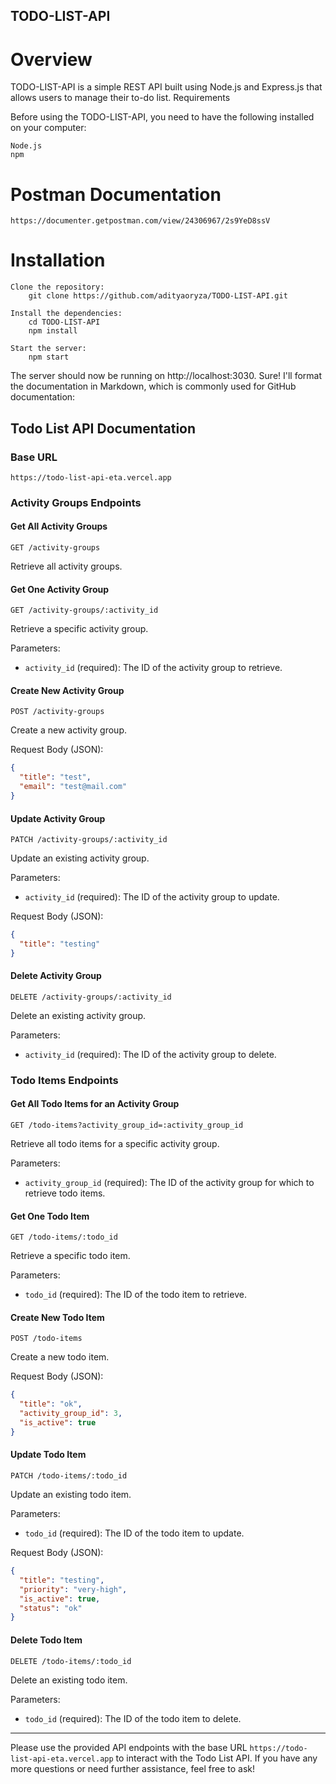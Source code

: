 ## TODO-LIST-API

# Overview

TODO-LIST-API is a simple REST API built using Node.js and Express.js that allows users to manage their to-do list.
Requirements

Before using the TODO-LIST-API, you need to have the following installed on your computer:

    Node.js
    npm
# Postman Documentation
    https://documenter.getpostman.com/view/24306967/2s9YeD8ssV
# Installation

    Clone the repository:
        git clone https://github.com/adityaoryza/TODO-LIST-API.git

    Install the dependencies:
        cd TODO-LIST-API
        npm install

    Start the server:
        npm start

The server should now be running on http://localhost:3030.
Sure! I'll format the documentation in Markdown, which is commonly used for GitHub documentation:

## Todo List API Documentation

### Base URL

```
https://todo-list-api-eta.vercel.app
```

### Activity Groups Endpoints

#### Get All Activity Groups

```
GET /activity-groups
```

Retrieve all activity groups.

#### Get One Activity Group

```
GET /activity-groups/:activity_id
```

Retrieve a specific activity group.

Parameters:

- `activity_id` (required): The ID of the activity group to retrieve.

#### Create New Activity Group

```
POST /activity-groups
```

Create a new activity group.

Request Body (JSON):

```json
{
  "title": "test",
  "email": "test@mail.com"
}
```

#### Update Activity Group

```
PATCH /activity-groups/:activity_id
```

Update an existing activity group.

Parameters:

- `activity_id` (required): The ID of the activity group to update.

Request Body (JSON):

```json
{
  "title": "testing"
}
```

#### Delete Activity Group

```
DELETE /activity-groups/:activity_id
```

Delete an existing activity group.

Parameters:

- `activity_id` (required): The ID of the activity group to delete.

### Todo Items Endpoints

#### Get All Todo Items for an Activity Group

```
GET /todo-items?activity_group_id=:activity_group_id
```

Retrieve all todo items for a specific activity group.

Parameters:

- `activity_group_id` (required): The ID of the activity group for which to retrieve todo items.

#### Get One Todo Item

```
GET /todo-items/:todo_id
```

Retrieve a specific todo item.

Parameters:

- `todo_id` (required): The ID of the todo item to retrieve.

#### Create New Todo Item

```
POST /todo-items
```

Create a new todo item.

Request Body (JSON):

```json
{
  "title": "ok",
  "activity_group_id": 3,
  "is_active": true
}
```

#### Update Todo Item

```
PATCH /todo-items/:todo_id
```

Update an existing todo item.

Parameters:

- `todo_id` (required): The ID of the todo item to update.

Request Body (JSON):

```json
{
  "title": "testing",
  "priority": "very-high",
  "is_active": true,
  "status": "ok"
}
```

#### Delete Todo Item

```
DELETE /todo-items/:todo_id
```

Delete an existing todo item.

Parameters:

- `todo_id` (required): The ID of the todo item to delete.

---

Please use the provided API endpoints with the base URL `https://todo-list-api-eta.vercel.app` to interact with the Todo List API. If you have any more questions or need further assistance, feel free to ask!
